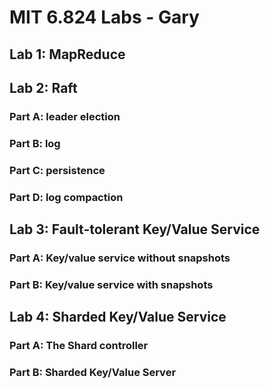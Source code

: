 # MIT 6.824 Labs - Gary
## Lab 1: MapReduce
## Lab 2: Raft
### Part A: leader election
### Part B: log
### Part C: persistence
### Part D: log compaction
## Lab 3: Fault-tolerant Key/Value Service
### Part A: Key/value service without snapshots
### Part B: Key/value service with snapshots
## Lab 4: Sharded Key/Value Service
### Part A: The Shard controller
### Part B: Sharded Key/Value Server
